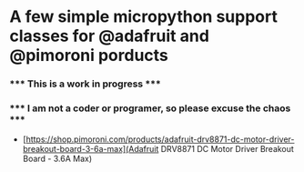# A few simple micropython support classes for @adafruit and @pimoroni porducts

### *** This is a work in progress ***

### *** I am not a coder or programer, so please excuse the chaos ***

- [https://shop.pimoroni.com/products/adafruit-drv8871-dc-motor-driver-breakout-board-3-6a-max](Adafruit DRV8871 DC Motor Driver Breakout Board - 3.6A Max)



